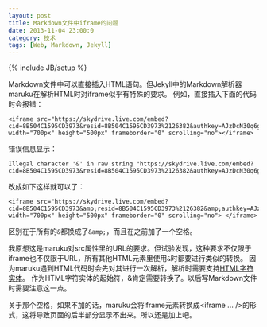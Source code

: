 ```yaml
---
layout: post
title: Markdown文件中iframe的问题
date: 2013-11-04 23:00:0
category: 技术
tags: [Web, Markdown, Jekyll]
---
```

{% include JB/setup %}

Markdown文件中可以直接插入HTML语句。但Jekyll中的Markdown解析器maruku在解析HTML时对iframe似乎有特殊的要求。
例如，直接插入下面的代码时会报错：

    <iframe src="https://skydrive.live.com/embed?cid=8B504C1595CD3973&resid=8B504C1595CD3973%2126382&authkey=AJzDcN30q6g4W0Y&em=2" width="700px" height="500px" frameborder="0" scrolling="no"></iframe>

<!--more-->
错误信息显示：

    Illegal character '&' in raw string "https://skydrive.live.com/embed?cid=8B504C1595CD3973&resid=8B504C1595CD3973%2126382&authkey=AJzDcN30q6g4W0Y&em=2"

改成如下这样就可以了：

    <iframe src="https://skydrive.live.com/embed?cid=8B504C1595CD3973&amp;resid=8B504C1595CD3973%2126382&amp;authkey=AJzDcN30q6g4W0Y&amp;em=2" width="700px" height="500px" frameborder="0" scrolling="no"> </iframe>
    
区别在于所有的`&`都换成了`&amp;`，而且在</frame>之前加了一个空格。

我原想这是maruku对src属性里的URL的要求。但试验发现，这种要求不仅限于iframe也不仅限于URL，所有其他HTML元素里使用`&`时都要进行类似的转换。
因为maruku遇到HTML代码时会先对其进行一次解析，解析时需要支持[HTML字符实体](http://www.w3school.com.cn/html/html_entities.asp)。
作为HTML字符实体的起始符，&肯定需要转换了。以后写Markdown文件时需要注意这一点。

关于那个空格，如果不加的话，maruku会将iframe元素转换成<iframe ... />的形式，这将导致页面的后半部分显示不出来。所以还是加上吧。